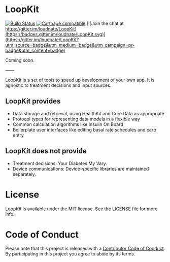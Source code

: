 # LoopKit

[![Build Status](https://travis-ci.org/loudnate/LoopKit.svg?branch=master)](https://travis-ci.org/loudnate/LoopKit)
[![Carthage compatible](https://img.shields.io/badge/Carthage-compatible-4BC51D.svg?style=flat)](https://github.com/Carthage/Carthage)
[![Join the chat at https://gitter.im/loudnate/LoopKit](https://badges.gitter.im/loudnate/LoopKit.svg)](https://gitter.im/loudnate/LoopKit?utm_source=badge&utm_medium=badge&utm_campaign=pr-badge&utm_content=badge)

Coming soon.

––––

LoopKit is a set of tools to speed up development of your own app. It is agnostic to treatment decisions and input sources.

## LoopKit provides

* Data storage and retrieval, using HealthKit and Core Data as appropriate
* Protocol types for representing data models in a flexible way
* Common calculation algorithms like Insulin On Board
* Boilerplate user interfaces like editing basal rate schedules and carb entry

## LoopKit does not provide

* Treatment decisions: Your Diabetes My Vary.
* Device communications: Device-specific libraries are maintained separately.

# License

LoopKit is available under the MIT license. See the LICENSE file for more info.

# Code of Conduct

Please note that this project is released with a [Contributor Code of Conduct](https://github.com/loudnate/LoopKit/blob/master/CODE_OF_CONDUCT.md). By participating in this project you agree to abide by its terms.
